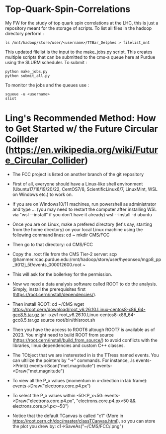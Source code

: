 # Top-Quark-Spin-Correlations

My FW for the study of top quark spin correlations at the LHC, this is just a repository meant for the storage of scripts.
To list all files in the hadoop directory perform :
```
ls /mnt/hadoop/store/user/<username>/TTBar_Delphes > filelist_mnt
```
This updated filelist is the input to the make_jobs.py script.
This creates multiple scripts that can be submitted to the cms-a queue here at Purdue using the SLURM scheduler.
To submit :
```
python make_jobs.py
python submit_all.py
```
To monitor the jobs and the queues use :
```
squeue -u <username>
slist
```

# Ling's Recommended Method: How to Get Started w/ the Future Circular Coillder (https://en.wikipedia.org/wiki/Future_Circular_Collider)  
- The FCC project is listed on another branch of the git repository

- First of all, everyone should have a Linux-like shell environment (Ubuntu17/18/19/20/22, CentOS7/8, ScientificLinux6/7, LinuxMint, WSL on Windows etc.) to work on.
- If you are on Windows10/11 machines, run powershell as administrator and type ... (you may need to restart the computer after installing WSL via "wsl --install" if you don't have it already)
wsl --install -d ubuntu
- Once you are on Linux, make a prefered directory (let's say, starting from the home directory) on your local Linux machine using the following command lines:
cd ~
mkdir CMS/FCC
- Then go to that directory:
cd CMS/FCC
- Copy the .root file from the CMS Tier-2 server:
scp <purdue username>@hammer.rcac.purdue.edu:/mnt/hadoop/store/user/hyeonseo/mgp8_pp_tt012j_5f/events_000012600.root ~
- This will ask for the boilerkey for the permission.
- Now we need a data analysis software called ROOT to do the analysis. Simply, install the prerequisites first (https://root.cern/install/dependencies/). 
- Then install ROOT: 
cd ~/CMS
wget https://root.cern/download/root_v6.26.10.Linux-centos8-x86_64-gcc8.5.tar.gz
tar -xzvf root_v6.26.10.Linux-centos8-x86_64-gcc8.5.tar.gz
source root/bin/thisroot.sh
- Then you have the access to ROOT6 altough ROOT7 is available as of 2023. You might need to build ROOT from source (https://root.cern/install/build_from_source/) to avoid conflicts with the libraries, linux dependencies and custom C++ classes. 
- The TObject that we are insterested in is the TTress named events. You can ultilize the pointers by "->" commands. For instance,
.ls events->Print()
events->Scan("met.magnitude") 
events->Draw("met.magnitude")
- To view all the P_x values (momentum in x-direction in lab frame): 
events->Draw("electrons.core.p4.px")
- To select the P_x values within -50<P_x<50:
events->Draw("electrons.core.p4.px", "electrons.core.p4.px<50 && electrons.core.p4.px>-50")
- Notice that the default TCanvas is called "c1" (More in https://root.cern.ch/doc/master/classTCanvas.html), so you can store the plot you drew by:
c1->SaveAs("~/CMS/FCC/<the name of the file>.png")

